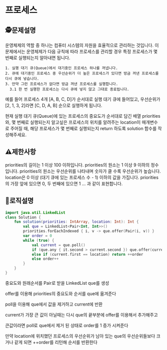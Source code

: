 프로세스
=
## 🕵️문제설명
운영체제의 역할 중 하나는 컴퓨터 시스템의 자원을 효율적으로 관리하는 것입니다. 이 문제에서는 운영체제가 다음 규칙에 따라 프로세스를 관리할 경우 특정 프로세스가 몇 번째로 실행되는지 알아내면 됩니다.
```
1. 실행 대기 큐(Queue)에서 대기중인 프로세스 하나를 꺼냅니다.
2. 큐에 대기중인 프로세스 중 우선순위가 더 높은 프로세스가 있다면 방금 꺼낸 프로세스를 다시 큐에 넣습니다.
3. 만약 그런 프로세스가 없다면 방금 꺼낸 프로세스를 실행합니다.
  3.1 한 번 실행한 프로세스는 다시 큐에 넣지 않고 그대로 종료됩니다.
```
예를 들어 프로세스 4개 [A, B, C, D]가 순서대로 실행 대기 큐에 들어있고, 우선순위가 [2, 1, 3, 2]라면 [C, D, A, B] 순으로 실행하게 됩니다.

현재 실행 대기 큐(Queue)에 있는 프로세스의 중요도가 순서대로 담긴 배열 priorities와, 몇 번째로 실행되는지 알고싶은 프로세스의 위치를 알려주는 location이 매개변수로 주어질 때, 해당 프로세스가 몇 번째로 실행되는지 return 하도록 solution 함수를 작성해주세요.
## ⚠️제한사항

priorities의 길이는 1 이상 100 이하입니다.
priorities의 원소는 1 이상 9 이하의 정수입니다.
priorities의 원소는 우선순위를 나타내며 숫자가 클 수록 우선순위가 높습니다.
location은 0 이상 (대기 큐에 있는 프로세스 수 - 1) 이하의 값을 가집니다.
priorities의 가장 앞에 있으면 0, 두 번째에 있으면 1 … 과 같이 표현합니다.


## 🔎로직설명
```kotlin
import java.util.LinkedList
class Solution {
    fun solution(priorities: IntArray, location: Int): Int {
        val que = LinkedList<Pair<Int, Int>>()
        priorities.forEachIndexed { i, v -> que.offer(Pair(i, v)) }
        var order = 0
        while (true) {
            val current = que.poll()
            if (que.any { it.second > current.second }) que.offer(current)
            else if (current.first == location) return ++order
            else order++
        }
    }
}
```
중요도와 원래순서를 Pair로 받을 LinkedList que를 생성

offer를 이용해 priorities의 중요도와 순서를 que에 옮겨준다

poll을 이용해 que에서 값을 제거하고 current에 반환

current가 가장 큰 값이 아닐때는 다시 que의 끝부분에 offer를 이용해서 추가해주고

큰값이라면 poll로 que에서 제거 된 상태로 order를 1 증가 시켜준다

만약 location에 위치했던 프로세스의 우선순위가 남아 있는 que의 우선순위들보다 크거나 같게 되면 ++order를 리턴해 순서를 반환한다